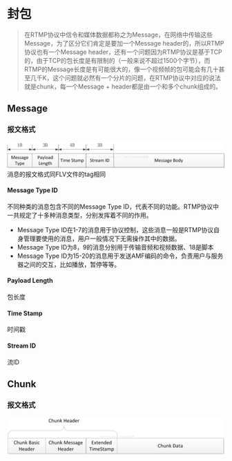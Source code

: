# 封包
> 在RTMP协议中信令和媒体数据都称之为Message，在网络中传输这些Message，为了区分它们肯定是要加一个Message header的，所以RTMP协议也有一个Message header，还有一个问题因为RTMP协议是基于TCP的，由于TCP的包长度是有限制的（一般来说不超过1500个字节），而RTMP的Message长度是有可能很大的，像一个视频帧的包可能会有几十甚至几千K，这个问题就必然有一个分片的问题，在RTMP协议中对应的说法就是chunk，每一个Message + header都是由一个和多个chunk组成的。

## Message
### 报文格式
![报文格式](./image/rtmp-message.jpeg)
消息的报文格式同FLV文件的tag相同
#### Message Type ID
不同种类的消息包含不同的Message Type ID，代表不同的功能。RTMP协议中一共规定了十多种消息类型，分别发挥着不同的作用。
- Message Type ID在1-7的消息用于协议控制，这些消息一般是RTMP协议自身管理要使用的消息，用户一般情况下无需操作其中的数据。
- Message Type ID为8，9的消息分别用于传输音频和视频数据、18是脚本
- Message Type ID为15-20的消息用于发送AMF编码的命令，负责用户与服务器之间的交互，比如播放，暂停等等。
#### Payload Length
包长度
#### Time Stamp
时间戳
#### Stream ID
流ID

## Chunk
### 报文格式
![报文格式](./image/rtmp-chunk.jpeg)
